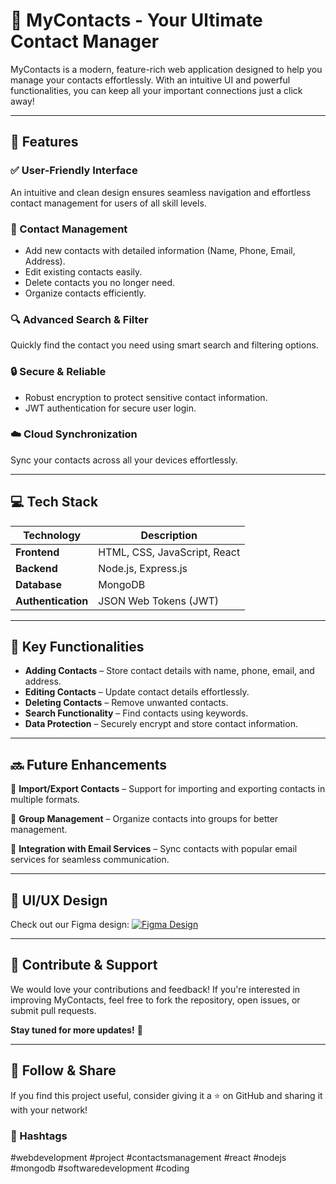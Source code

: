 # 🚀 MyContacts - Your Ultimate Contact Manager

MyContacts is a modern, feature-rich web application designed to help you manage your contacts effortlessly. With an intuitive UI and powerful functionalities, you can keep all your important connections just a click away!

---

## 🌟 Features

### ✅ User-Friendly Interface
An intuitive and clean design ensures seamless navigation and effortless contact management for users of all skill levels.

### 📇 Contact Management
- Add new contacts with detailed information (Name, Phone, Email, Address).
- Edit existing contacts easily.
- Delete contacts you no longer need.
- Organize contacts efficiently.

### 🔍 Advanced Search & Filter
Quickly find the contact you need using smart search and filtering options.

### 🔒 Secure & Reliable
- Robust encryption to protect sensitive contact information.
- JWT authentication for secure user login.

### ☁️ Cloud Synchronization
Sync your contacts across all your devices effortlessly.

---

## 💻 Tech Stack

| Technology | Description |
|------------|------------|
| **Frontend** | HTML, CSS, JavaScript, React |
| **Backend** | Node.js, Express.js |
| **Database** | MongoDB |
| **Authentication** | JSON Web Tokens (JWT) |

---

## 🔧 Key Functionalities

- **Adding Contacts** – Store contact details with name, phone, email, and address.
- **Editing Contacts** – Update contact details effortlessly.
- **Deleting Contacts** – Remove unwanted contacts.
- **Search Functionality** – Find contacts using keywords.
- **Data Protection** – Securely encrypt and store contact information.

---

## 🔜 Future Enhancements

🚀 **Import/Export Contacts** – Support for importing and exporting contacts in multiple formats.

📂 **Group Management** – Organize contacts into groups for better management.

📩 **Integration with Email Services** – Sync contacts with popular email services for seamless communication.

---

## 🎨 UI/UX Design
Check out our Figma design:
[![Figma Design](https://img.shields.io/badge/Figma-Design-blue?style=for-the-badge&logo=figma)](https://www.figma.com/design/WJKTuyLKbNBq8VZbZkhbAy/MyContact-App?node-id=0-1&t=BUO7uL5LoqBWGYDm-1)

---

## 📢 Contribute & Support
We would love your contributions and feedback! If you're interested in improving MyContacts, feel free to fork the repository, open issues, or submit pull requests.

**Stay tuned for more updates!** 🚀

---

## 📌 Follow & Share
If you find this project useful, consider giving it a ⭐ on GitHub and sharing it with your network!

### 📍 Hashtags
#webdevelopment #project #contactsmanagement #react #nodejs #mongodb #softwaredevelopment #coding

